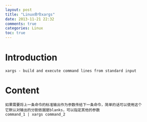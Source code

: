 ```yaml
---
layout: post
title: "Linux命令xargs"
date: 2013-11-21 22:32
comments: true
categories: Linux
toc: true
---
```

# Introduction
    xargs - build and execute command lines from standard input
<!--more-->
# Content
    如果需要将上一条命令的标准输出作为参数传给下一条命令，简单的话可以使用这个
	它默认对输出的分割依据是blanks，可以指定其他的参数
    command_1 | xargs command_2
